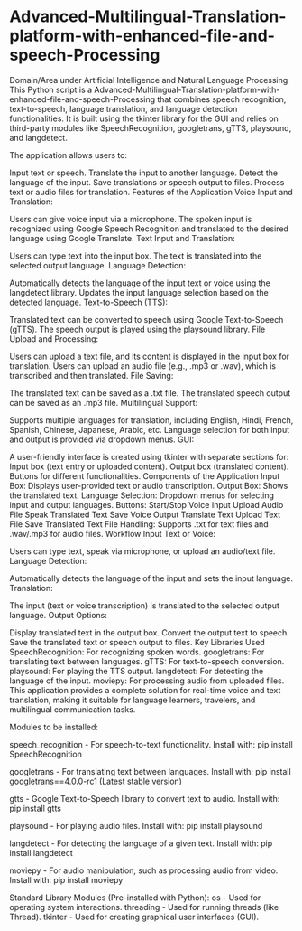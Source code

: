 # Advanced-Multilingual-Translation-platform-with-enhanced-file-and-speech-Processing
Domain/Area under Artificial Intelligence and Natural Language Processing
This Python script is a Advanced-Multilingual-Translation-platform-with-enhanced-file-and-speech-Processing that combines speech recognition, text-to-speech, language translation, and language detection functionalities. It is built using the tkinter library for the GUI and relies on third-party modules like SpeechRecognition, googletrans, gTTS, playsound, and langdetect.

The application allows users to:

Input text or speech. Translate the input to another language. Detect the language of the input. Save translations or speech output to files. Process text or audio files for translation. Features of the Application Voice Input and Translation:

Users can give voice input via a microphone. The spoken input is recognized using Google Speech Recognition and translated to the desired language using Google Translate. Text Input and Translation:

Users can type text into the input box. The text is translated into the selected output language. Language Detection:

Automatically detects the language of the input text or voice using the langdetect library. Updates the input language selection based on the detected language. Text-to-Speech (TTS):

Translated text can be converted to speech using Google Text-to-Speech (gTTS). The speech output is played using the playsound library. File Upload and Processing:

Users can upload a text file, and its content is displayed in the input box for translation. Users can upload an audio file (e.g., .mp3 or .wav), which is transcribed and then translated. File Saving:

The translated text can be saved as a .txt file. The translated speech output can be saved as an .mp3 file. Multilingual Support:

Supports multiple languages for translation, including English, Hindi, French, Spanish, Chinese, Japanese, Arabic, etc. Language selection for both input and output is provided via dropdown menus. GUI:

A user-friendly interface is created using tkinter with separate sections for: Input box (text entry or uploaded content). Output box (translated content). Buttons for different functionalities. Components of the Application Input Box: Displays user-provided text or audio transcription. Output Box: Shows the translated text. Language Selection: Dropdown menus for selecting input and output languages. Buttons: Start/Stop Voice Input Upload Audio File Speak Translated Text Save Voice Output Translate Text Upload Text File Save Translated Text File Handling: Supports .txt for text files and .wav/.mp3 for audio files. Workflow Input Text or Voice:

Users can type text, speak via microphone, or upload an audio/text file. Language Detection:

Automatically detects the language of the input and sets the input language. Translation:

The input (text or voice transcription) is translated to the selected output language. Output Options:

Display translated text in the output box. Convert the output text to speech. Save the translated text or speech output to files. Key Libraries Used SpeechRecognition: For recognizing spoken words. googletrans: For translating text between languages. gTTS: For text-to-speech conversion. playsound: For playing the TTS output. langdetect: For detecting the language of the input. moviepy: For processing audio from uploaded files. This application provides a complete solution for real-time voice and text translation, making it suitable for language learners, travelers, and multilingual communication tasks.

Modules to be installed:

speech_recognition - For speech-to-text functionality. Install with: pip install SpeechRecognition

googletrans - For translating text between languages. Install with: pip install googletrans==4.0.0-rc1 (Latest stable version)

gtts - Google Text-to-Speech library to convert text to audio. Install with: pip install gtts

playsound - For playing audio files. Install with: pip install playsound

langdetect - For detecting the language of a given text. Install with: pip install langdetect

moviepy - For audio manipulation, such as processing audio from video. Install with: pip install moviepy

Standard Library Modules (Pre-installed with Python): os - Used for operating system interactions. threading - Used for running threads (like Thread). tkinter - Used for creating graphical user interfaces (GUI).
